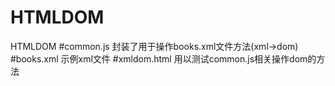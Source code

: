 # HTMLDOM
HTMLDOM
#common.js
封装了用于操作books.xml文件方法(xml->dom)
#books.xml
示例xml文件
#xmldom.html
用以测试common.js相关操作dom的方法
